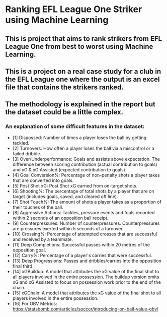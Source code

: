 # Ranking EFL League One Striker using Machine Learning
## This is project that aims to rank strikers from EFL League One from best to worst using Machine Learning.
## This is a project on a real case study for a club in the EFL League one where the output is an excel file that contains the strikers ranked.
## The methodology is explained in the report but the dataset could be a little complex.
### An explanation of some difficult features in the dataset:
* [1] Dispossed: Number of times a player loses the ball by getting tackled.
* [2] Turnovers: How often a player loses the ball via a miscontrol or a failed dribble.
* [3] Over/Underperformance: Goals and assists above expectation. The difference between scoring contribution (actual contribution to goals) and xG & xG Assisted (expected contribution to goals).
* [4] Goal Conversion%: Percentage of non-penalty shots a player takes that are converted into goals.
* [5] Post Shot xG: Post Shot xG earned from on-target shots.
* [6] Shooting%: The percentage of total shots by a player that are on target (includes goals, saved, and cleared off line).
* [7] Shot Touch%: The amount of shots a player takes as a proportion of their touches of the ball.
* [8] Aggressive Actions: Tackles, pressure events and fouls recorded within 2 seconds of an opposition ball receipt.
* [9] Counterpressures: Number of counterpressures. Counterpressures are pressures exerted within 5 seconds of a turnover.
* [10] Crossing%: Percentage of attempted crosses that are successful and received by a teammate.
* [11] Deep Completions: Successful passes within 20 metres of the opposition goal.
* [12] Carry%: Percentage of a player's carries that were successful.
* [13] Deep Progressions: Passes and dribbles/carries into the opposition final third.
* [14] xGBuildup: A model that attributes the xG value of the final shot to all players involved in the entire possession. The buildup version omits xG and xG Assisted to focus on possession work prior to the end of the chain.
* [15] xGChain: A model that attributes the xG value of the final shot to all players involved in the entire possession.
* [16] For OBV Metrics: https://statsbomb.com/articles/soccer/introducing-on-ball-value-obv/ 
